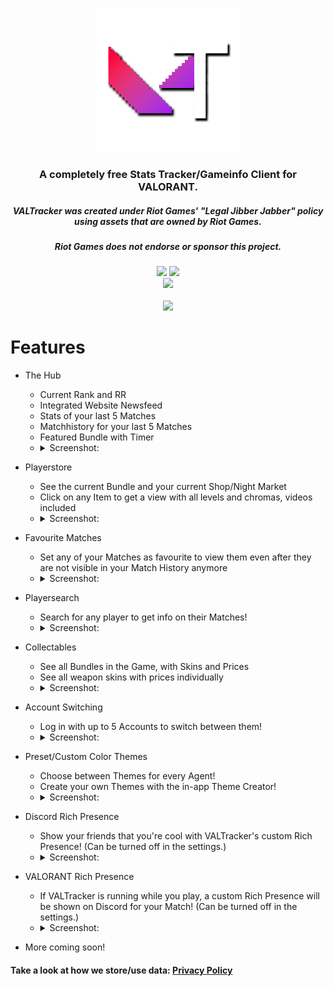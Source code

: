 <p align="center"><img width="230px" src="iconss/VALTracker_Logo_default.png"></p>

<h3 align="center">A completely free Stats Tracker/Gameinfo Client for VALORANT.</h3>
<h5 align="center">VALTracker was created under Riot Games' "Legal Jibber Jabber" policy using assets that are owned by Riot Games.</h5>
<h5 align="center">Riot Games does not endorse or sponsor this project.</h5>
<p align="center">
  </a>
  <a href="https://discord.gg/aJfQ4yHysG"><img src="https://discordapp.com/api/guilds/927898163094900777/widget.png"></a>
  <a href="https://twitter.com/valtracker_gg"><img src="https://img.shields.io/badge/Twitter-@VALTracker_gg-1da1f2.svg?logo=twitter?style=for-the-badge&logo=appveyor"></a>
  <br>
  <a href="https://ko-fi.com/valtrackergg"><img src="https://ko-fi.com/img/githubbutton_sm.svg"></a>
  <br>
  <br>
  <a href="https://valtracker.gg"><img width="250px" src="https://media.codedotspirit.dev/assets/valtracker/github/download-button.png?version=1"></a>
</p>

# Features

- The Hub
  - Current Rank and RR
  - Integrated Website Newsfeed
  - Stats of your last 5 Matches
  - Matchhistory for your last 5 Matches
  - Featured Bundle with Timer
      <li>
        <details>
          <summary>Screenshot:</summary>
          <img src="https://media.codedotspirit.dev/assets/valtracker/github/the-hub.png" align="center">
        </details>
      </li>

- Playerstore
  - See the current Bundle and your current Shop/Night Market
  - Click on any Item to get a view with all levels and chromas, videos included
      <li>
        <details>
          <summary>Screenshot:</summary>
          <img src="https://media.codedotspirit.dev/assets/valtracker/github/player-store.png" align="center">
          <img src="https://media.codedotspirit.dev/assets/valtracker/github/night-market.png" align="center">
        </details>
      </li>

- Favourite Matches
  - Set any of your Matches as favourite to view them even after they are not visible in your Match History anymore
      <li>
        <details>
          <summary>Screenshot:</summary>
          <img src="https://media.codedotspirit.dev/assets/valtracker/github/fav-matches.png" align="center">
        </details>
      </li>

- Playersearch
  - Search for any player to get info on their Matches!
      <li>
        <details>
          <summary>Screenshot:</summary>
          <img src="https://media.codedotspirit.dev/assets/valtracker/github/player-search.png" align="center">
        </details>
      </li>

- Collectables
  - See all Bundles in the Game, with Skins and Prices
  - See all weapon skins with prices individually
      <li>
        <details>
          <summary>Screenshot:</summary>
          <img src="https://media.codedotspirit.dev/assets/valtracker/github/bundles.png" align="center">
          <img src="https://media.codedotspirit.dev/assets/valtracker/github/single-skins.png" align="center">
        </details>
      </li>

- Account Switching
  - Log in with up to 5 Accounts to switch between them!
      <li>
        <details>
          <summary>Screenshot:</summary>
          <img src="https://media.codedotspirit.dev/assets/valtracker/github/account-switching.png" align="center">
        </details>
      </li>
 
- Preset/Custom Color Themes
  - Choose between Themes for every Agent!
  - Create your own Themes with the in-app Theme Creator!
      <li>
        <details>
          <summary>Screenshot:</summary>
          <img src="https://media.codedotspirit.dev/assets/valtracker/github/color-theme-creator.png" align="center">
          <img src="https://media.codedotspirit.dev/assets/valtracker/github/color-theme-creator-2.png" align="center">
        </details>
      </li>

- Discord Rich Presence
  - Show your friends that you're cool with VALTracker's custom Rich Presence! (Can be turned off in the settings.)
      <li>
        <details>
          <summary>Screenshot:</summary>
          <img src="https://media.codedotspirit.dev/assets/valtracker/github/discord-rp.png" align="center">
        </details>
      </li>
 
- VALORANT Rich Presence
  - If VALTracker is running while you play, a custom Rich Presence will be shown on Discord for your Match! (Can be turned off in the settings.)
      <li>
        <details>
          <summary>Screenshot:</summary>
          <img src="https://media.codedotspirit.dev/assets/valtracker/github/val-rp.png" align="center">
        </details>
      </li>

- More coming soon!

#### Take a look at how we store/use data: [Privacy Policy](https://valtracker.gg/privacy)
